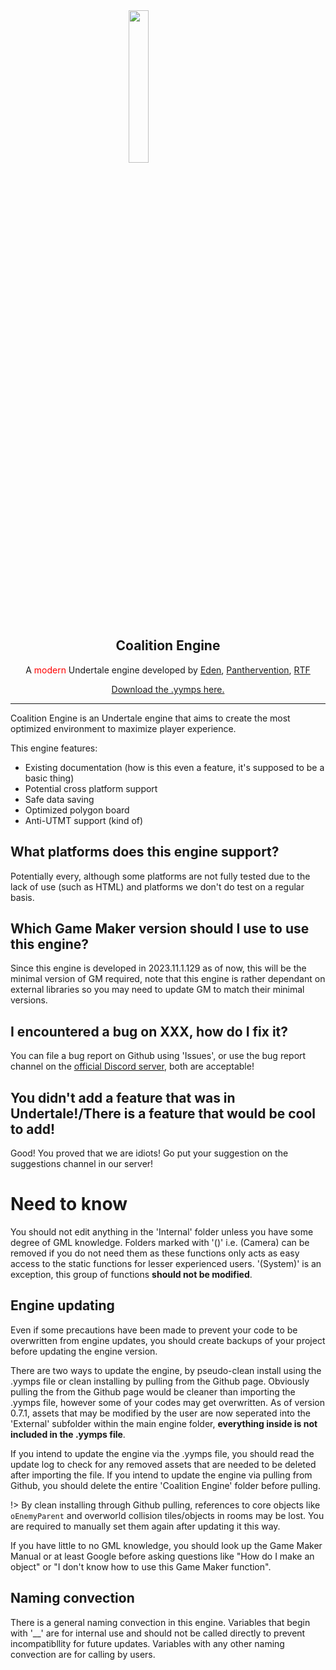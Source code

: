 <img src="https://avatars.githubusercontent.com/u/170119669" width="25%" style="display: block; margin: auto;" />
<p align="center"><h2 align="center">Coalition Engine</h2></p>
<p align="center">A <span style="color:red">modern</span> Undertale engine developed by <span style="color:yellow"><a href="https://gamejolt.com/@Edens_studio" target="_blank">Eden</a></span>, <span style="color:cyan"><a href="https://gamejolt.com/@Panthervention" target="_blank">Panthervention</a></span>, <span style="color:green"><a href="https://gamejolt.com/@RTFTR" target="_blank">RTF</span></a></p>

<p align="center"><a href="https://github.com/CoalitionEngine/Coalition-Engine/releases">Download the .yymps here.</a></p>
</p>

---

Coalition Engine is an Undertale engine that aims to create the most optimized environment to maximize player experience.

This engine features:

- Existing documentation (how is this even a feature, it's supposed to be a basic thing)
- Potential cross platform support
- Safe data saving
- Optimized polygon board
- Anti-UTMT support (kind of)

## What platforms does this engine support?

Potentially every, although some platforms are not fully tested due to the lack of use (such as HTML) and platforms we don't do test on a regular basis.

## Which Game Maker version should I use to use this engine?

Since this engine is developed in 2023.11.1.129 as of now, this will be the minimal version of GM required, note that this engine is rather dependant on external libraries so you may need to update GM to match their minimal versions.

## I encountered a bug on XXX, how do I fix it?

You can file a bug report on Github using 'Issues', or use the bug report channel on the [official Discord server](https://discord.gg/VyYghseRHf), both are acceptable!

## You didn't add a feature that was in Undertale!/There is a feature that would be cool to add!

Good! You proved that we are idiots! Go put your suggestion on the suggestions channel in our server!

# Need to know

You should not edit anything in the 'Internal' folder unless you have some degree of GML knowledge.
Folders marked with '()' i.e. (Camera) can be removed if you do not need them as these functions
only acts as easy access to the static functions for lesser experienced users.
'(System)' is an exception, this group of functions **should not be modified**.

## Engine updating

Even if some precautions have been made to prevent your code to be overwritten from engine updates,
you should create backups of your project before updating the engine version.

There are two ways to update the engine, by pseudo-clean install using the .yymps file or clean installing
by pulling from the Github page. Obviously pulling the from the Github page would be cleaner than importing
the .yymps file, however some of your codes may get overwritten. As of version 0.7.1, assets that may
be modified by the user are now seperated into  the 'External' subfolder within the main engine folder, 
**everything inside is not included in the .yymps file**.

If you intend to update the engine via the .yymps file, you should read the update log to check for any
removed assets that are needed to be deleted after importing the file.
If you intend to update the engine via pulling from Github, you should delete the entire 'Coalition Engine'
folder before pulling.

!> By clean installing through Github pulling, references to core objects like `oEnemyParent` and 
overworld collision tiles/objects in rooms may be lost.
You are required to manually set them again after updating it this way.

If you have little to no GML knowledge, you should look up the Game Maker Manual or at least Google before asking questions like "How do I make an object" or "I don't know how to use this Game Maker function".

## Naming convection

There is a general naming convection in this engine.
Variables that begin with '__' are for internal use and should not be called directly to prevent incompatibllity for future updates.
Variables with any other naming convection are for calling by users.